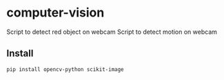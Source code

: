 # computer-vision
Script to detect red object on webcam
Script to detect motion on webcam

## Install

    pip install opencv-python scikit-image